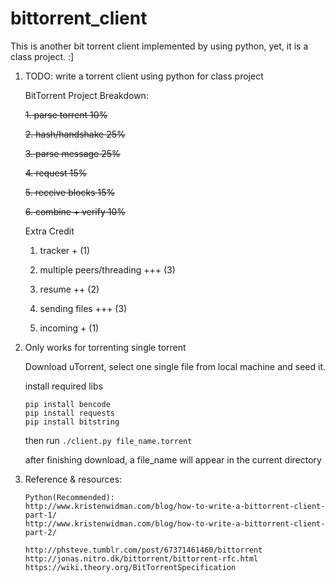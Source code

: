 bittorrent_client
=================

This is another bit torrent client implemented by using python, yet, it is a class project.  :]


1. TODO: write a torrent client using python for class project

    BitTorrent Project Breakdown:

    ~~1. parse torrent 10%~~

    ~~2. hash/handshake 25%~~

    ~~3. parse message 25%~~

    ~~4. request 15%~~

    ~~5. receive blocks 15%~~

    ~~6. combine + verify 10%~~

    Extra Credit

    1. tracker + (1)

    2. multiple peers/threading +++ (3)

    3. resume ++ (2)

    4. sending files +++ (3)

    5. incoming + (1)

2. Only works for torrenting single torrent

    Download uTorrent, select one single file from local machine and seed it.

    install required libs
    ```
    pip install bencode
    pip install requests
    pip install bitstring
    ```
    then run `./client.py file_name.torrent`

    after finishing download, a file_name will appear in the current directory

3. Reference & resources:

    ```
    Python(Recommended):
    http://www.kristenwidman.com/blog/how-to-write-a-bittorrent-client-part-1/
    http://www.kristenwidman.com/blog/how-to-write-a-bittorrent-client-part-2/

    http://phsteve.tumblr.com/post/67371461460/bittorrent
    http://jonas.nitro.dk/bittorrent/bittorrent-rfc.html
    https://wiki.theory.org/BitTorrentSpecification

    ```

